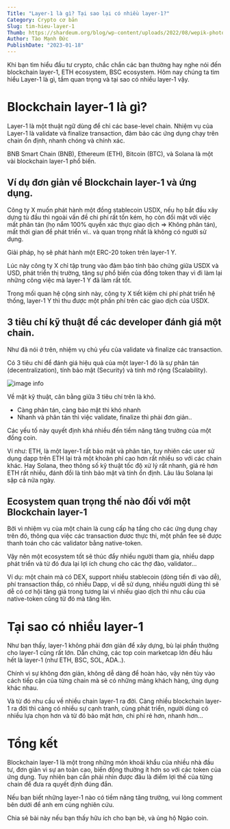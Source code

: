```yaml
---
Title: "Layer-1 là gì? Tại sao lại có nhiều layer-1?"
Category: Crypto cơ bản
Slug: tim-hieu-layer-1
Thumb: https://shardeum.org/blog/wp-content/uploads/2022/08/wepik-photo-mode-2022910-165832-1-1024x614.jpg
Author: Tào Mạnh Đức
PublishDate: "2023-01-18"
---
```

Khi bạn tìm hiểu đầu tư crypto, chắc chắn các bạn thường hay nghe nói đến blockchain layer-1, ETH ecosystem, BSC ecosystem. Hôm nay chúng ta tìm hiểu Layer-1 là gì, tầm quan trọng và tại sao có nhiều layer-1 vậy.

# Blockchain layer-1 là gì?

Layer-1 là một thuật ngữ dùng để chỉ các base-level chain. Nhiệm vụ của Layer-1 là validate và finalize transaction, đảm bảo các ứng dụng chạy trên chain ổn định, nhanh chóng và chính xác.

BNB Smart Chain (BNB), Ethereum (ETH), Bitcoin (BTC), và Solana là một vài blockchain layer-1 phổ biến.

## Ví dụ đơn giản về Blockchain layer-1 và ứng dụng.

Công ty X muốn phát hành một đồng stablecoin USDX, nếu họ bắt đầu xây dựng tù đầu thì ngoài vấn đề chi phí rất tốn kém, họ còn đối mặt với việc mất phân tán (họ nắm 100% quyền xác thực giao dịch => Không phân tán), mất thời gian để phát triển ví.. và quan trọng nhất là không có người sử dụng.

Giải pháp, họ sẽ phát hành một ERC-20 token trên layer-1 Y.

Lúc này công ty X chỉ tập trung vào đảm bảo tính bảo chứng giữa USDX và USD, phát triển thị trường, tăng sự phổ biến của đồng token thay vì đi làm lại những công việc mà layer-1 Y đã làm rất tốt.

Trong mối quan hệ cộng sinh này, công ty X tiết kiệm chi phí phát triển hệ thống, layer-1 Y thì thu được một phần phí trên các giao dịch của USDX.

## 3 tiêu chí kỹ thuật để các developer đánh giá một chain.

Như đã nói ở trên, nhiệm vụ chủ yếu của validate và finalize các transaction.

Có 3 tiêu chí để đánh giá hiệu quả của một layer-1 đó là sự phân tán (decentralization), tính bảo mật (Security) và tính mở rộng (Scalability).

![image info](https://i.ibb.co/wK2HRdx/7oh-P4-GDMGPr-Uhz-Fo-Mtjgc-Jmwoxwrn-P7-Ai-BNCdb31-MVVv-CWy-D6capqmq-VXio-Md5-Sq-F3-Zhb-Nw-Kpk3d-Sd6.jpg)

Về mặt kỹ thuật, cân bằng giữa 3 tiêu chí trên là khó.
- Càng phân tán, càng bảo mật thì khó nhanh
- Nhanh và phân tán thì việc validate, finalize thì phải đơn giản..

Các yếu tố này quyết định khá nhiều đến tiềm năng tăng trưởng của một đồng coin.

Ví như: ETH, là một layer-1 rất bảo mật và phân tán, tuy nhiên các user sử dụng dapp trên ETH lại trả một khoản phí cao hơn rất nhiều so với các chain khác. Hay Solana, theo thông số kỹ thuật tốc độ xử lý rất nhanh, giá rẻ hơn ETH rất nhiều, đánh đổi là tính bảo mật và tính ổn định. Lâu lâu Solana lại sập cả nửa ngày.

## Ecosystem quan trọng thế nào đối với một Blockchain layer-1

Bởi vì nhiệm vụ của một chain là cung cấp hạ tầng cho các ứng dụng chạy trên đó, thông qua việc các transaction đươc thực thi, một phần fee sẽ được thanh toán cho các validator bằng native-token.

Vậy nên một ecosystem tốt sẽ thúc đẩy nhiều người tham gia, nhiều dapp phát triển và từ đó đưa lại lợi ích chung cho các thợ đào, validator...

Ví dụ: một chain mà có DEX, support nhiều stablecoin (dòng tiền đi vào dễ), phí transaction thấp, có nhiều Dapp, ví dễ sử dụng, nhiều người dùng thì sẽ dễ có cơ hội tăng giá trong tương lai vì nhiều giao dịch thì nhu cầu của native-token cũng từ đó mà tăng lên.

# Tại sao có nhiều layer-1

Như bạn thấy, layer-1 không phải đơn giản để xây dựng, bù lại phần thưởng cho layer-1 cũng rất lớn. Dẫn chứng, các top coin marketcap lớn đều hầu hết là layer-1 (như ETH, BSC, SOL, ADA..).

Chính vì sự không đơn giản, không dễ dàng để hoàn hảo, vậy nên tùy vào cách tiếp cận của từng chain mà sẽ có những mảng khách hàng, ứng dụng khác nhau.

Và từ đó nhu cầu về nhiều chain layer-1 ra đời. Càng nhiều blockchain layer-1 ra đời thì càng có nhiều sự cạnh tranh, cùng phát triển, người dùng có nhiều lựa chọn hơn và từ đó bảo mật hơn, chi phí rẻ hơn, nhanh hơn...

# Tổng kết

Blockchain layer-1 là một trong những món khoái khẩu của nhiều nhà đầu tư, đơn giản vì sự an toàn cao, biến động thường ít hơn so với các token của ứng dụng. Tuy nhiên bạn cần phải nhìn được đâu là điểm lợi thế của từng chain để đưa ra quyết định đúng đắn.

Nếu bạn biết những layer-1 nào có tiềm năng tăng trưởng, vui lòng comment bên dưới để anh em cùng nghiên cứu.

Chia sẻ bài này nếu bạn thấy hữu ích cho bạn bè, và ủng hộ Ngáo coin.